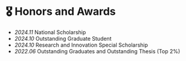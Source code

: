 # 🎖 Honors and Awards
- *2024.11* National Scholarship
- *2024.10* Outstanding Graduate Student
- *2024.10* Research and Innovation Special Scholarship
- *2022.06* Outstanding Graduates and Outstanding Thesis (Top 2%)
